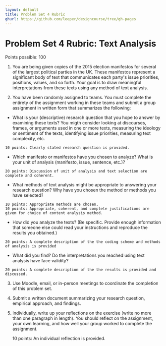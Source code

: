 ```yaml
---
layout: default
title: Problem Set 4 Rubric
ghurl: https://github.com/leeper/designcourse/tree/gh-pages
---
```


# Problem Set 4 Rubric: Text Analysis #

Points possible: 100

 1. You are being given copies of the 2015 election manifestos for several of the largest political parties in the UK. These manifestos represent a significant body of text that communicates each party's issue priorities, positions, values, and so forth. Your goal is to draw meaningful interpretations from these texts using any method of text analysis.
 
 2. You have been randomly assigned to teams. You must complete the entirety of the assignment working in these teams and submit a group assignment in written form that summarizes the following:
 
   - What is your (descriptive) research question that you hope to answer by examining these texts? You migth consider looking at discourses, frames, or arguments used in one or more texts, measuring the ideology or sentiment of the texts, identifying issue priorities, measuring text complexity, etc.

    10 points: Clearly stated research question is provided.

   - Which manifesto or manifestos have you chosen to analyze? What is your unit of analysis (manifesto, issue, sentence, etc.)?

    20 points: Discussion of unit of analysis and text selection are complete and coherent.

   - What methods of text analysis might be appropriate to answering your research question? Why have you chosen the method or methods you have selected?

    10 points: Appropriate methods are chosen.
    10 points: Appropriate, coherent, and complete justifications are given for choice of content analysis method.

   - How did you analyze the texts? (Be specific. Provide enough information that someone else could read your instructions and reproduce the results you obtained.)

    20 points: A complete description of the the coding scheme and methods of analysis is provided

   - What did you find? Do the interpretations you reached using text analysis have face validity?

    20 points: A complete description of the the results is provided and discussed.
   
 3. Use Moodle, email, or in-person meetings to coordinate the completion of this problem set. 
 
 4. Submit a written document summarizing your research question, empirical approach, and findings.
 
 5. Individually, write up your reflections on the exercise (write no more than one paragraph in length). You should reflect on the assignment, your own learning, and how well your group worked to complete the assignment.

    10 points: An individual reflection is provided.

